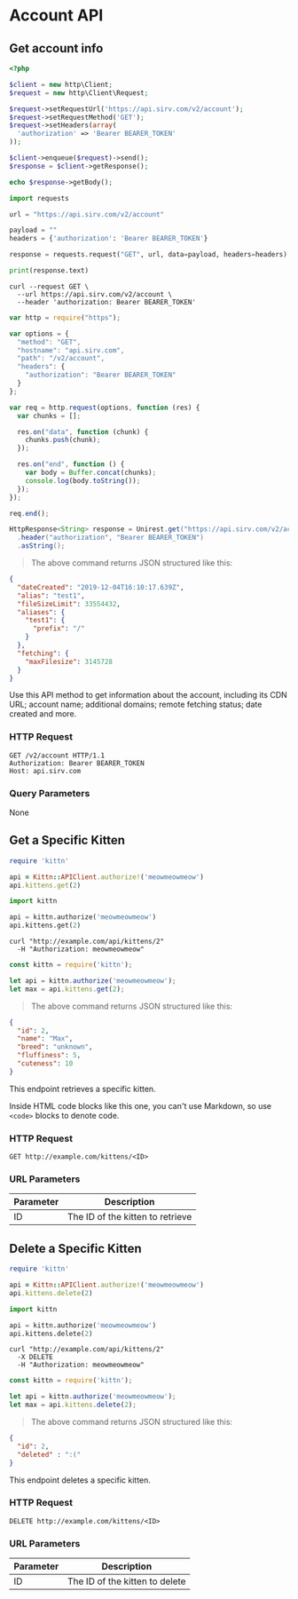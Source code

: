 # Account API

## Get account info

```php
<?php

$client = new http\Client;
$request = new http\Client\Request;

$request->setRequestUrl('https://api.sirv.com/v2/account');
$request->setRequestMethod('GET');
$request->setHeaders(array(
  'authorization' => 'Bearer BEARER_TOKEN'
));

$client->enqueue($request)->send();
$response = $client->getResponse();

echo $response->getBody();
```

```python
import requests

url = "https://api.sirv.com/v2/account"

payload = ""
headers = {'authorization': 'Bearer BEARER_TOKEN'}

response = requests.request("GET", url, data=payload, headers=headers)

print(response.text)
```

```shell
curl --request GET \
  --url https://api.sirv.com/v2/account \
  --header 'authorization: Bearer BEARER_TOKEN'
```

```javascript
var http = require("https");

var options = {
  "method": "GET",
  "hostname": "api.sirv.com",
  "path": "/v2/account",
  "headers": {
    "authorization": "Bearer BEARER_TOKEN"
  }
};

var req = http.request(options, function (res) {
  var chunks = [];

  res.on("data", function (chunk) {
    chunks.push(chunk);
  });

  res.on("end", function () {
    var body = Buffer.concat(chunks);
    console.log(body.toString());
  });
});

req.end();
```

```java
HttpResponse<String> response = Unirest.get("https://api.sirv.com/v2/account")
  .header("authorization", "Bearer BEARER_TOKEN")
  .asString();
```

> The above command returns JSON structured like this:

```json
{
  "dateCreated": "2019-12-04T16:10:17.639Z",
  "alias": "test1",
  "fileSizeLimit": 33554432,
  "aliases": {
    "test1": {
      "prefix": "/"
    }
  },
  "fetching": {
    "maxFilesize": 3145728
  }
}
```

Use this API method to get information about the account, including its CDN URL; account name; additional domains; remote fetching status; date created and more.

### HTTP Request

```http
GET /v2/account HTTP/1.1
Authorization: Bearer BEARER_TOKEN
Host: api.sirv.com
```

### Query Parameters

None

## Get a Specific Kitten

```ruby
require 'kittn'

api = Kittn::APIClient.authorize!('meowmeowmeow')
api.kittens.get(2)
```

```python
import kittn

api = kittn.authorize('meowmeowmeow')
api.kittens.get(2)
```

```shell
curl "http://example.com/api/kittens/2"
  -H "Authorization: meowmeowmeow"
```

```javascript
const kittn = require('kittn');

let api = kittn.authorize('meowmeowmeow');
let max = api.kittens.get(2);
```

> The above command returns JSON structured like this:

```json
{
  "id": 2,
  "name": "Max",
  "breed": "unknown",
  "fluffiness": 5,
  "cuteness": 10
}
```

This endpoint retrieves a specific kitten.

<aside class="warning">Inside HTML code blocks like this one, you can't use Markdown, so use <code>&lt;code&gt;</code> blocks to denote code.</aside>

### HTTP Request

`GET http://example.com/kittens/<ID>`

### URL Parameters

Parameter | Description
--------- | -----------
ID | The ID of the kitten to retrieve

## Delete a Specific Kitten

```ruby
require 'kittn'

api = Kittn::APIClient.authorize!('meowmeowmeow')
api.kittens.delete(2)
```

```python
import kittn

api = kittn.authorize('meowmeowmeow')
api.kittens.delete(2)
```

```shell
curl "http://example.com/api/kittens/2"
  -X DELETE
  -H "Authorization: meowmeowmeow"
```

```javascript
const kittn = require('kittn');

let api = kittn.authorize('meowmeowmeow');
let max = api.kittens.delete(2);
```

> The above command returns JSON structured like this:

```json
{
  "id": 2,
  "deleted" : ":("
}
```

This endpoint deletes a specific kitten.

### HTTP Request

`DELETE http://example.com/kittens/<ID>`

### URL Parameters

Parameter | Description
--------- | -----------
ID | The ID of the kitten to delete

